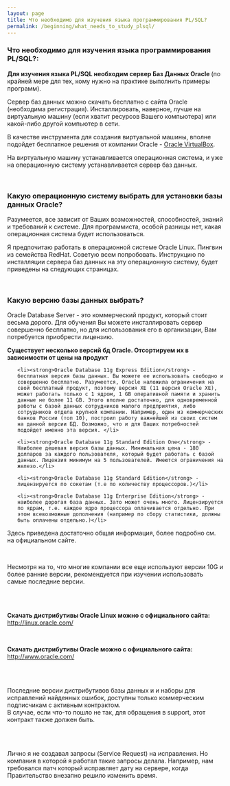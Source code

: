 ```yaml
---
layout: page
title: Что необходимо для изучения языка программирования PL/SQL?
permalink: /beginning/what_needs_to_study_plsql/
---
```



### Что необходимо для изучения языка программирования PL/SQL?:


<strong>Для изучения языка PL/SQL необходим сервер Баз Данных Oracle </strong>
 (по крайней мере для тех, кому нужно на практике  выполнить примеры программ).


Сервер баз данных можно скачать бесплатно с сайта Oracle (необходима регистрация). Инсталлировать, наверное, лучше на виртуальную машину (если хватит ресурсов Вашего компьютера) или какой-либо другой компьютер в сети.


В качестве инструмента для создания виртуальной машины, вполне подойдет бесплатное решения от компании Oracle - <a href="http://www.virtualbox.org/wiki/Downloads">Oracle VirtualBox</a>.


На виртуальную машину устанавливается операционная система, и уже на операционную систему устанавливается сервер баз данных.


<br/>

### Какую операционную систему выбрать для установки базы данных Oracle?

Разумеется, все зависит от Ваших возможностей, способностей, знаний и требований к системе. Для программиста, особой разницы нет, какая операционная система будет использоваться.

Я предпочитаю работать в операционной системе Oracle Linux. Пингвин из семейства RedHat. Советую всем попробовать.
Инструкцию по инсталляции сервера баз данных на эту операционную систему, будет приведены на следующих страницах.


<br/>

### Какую версию базы данных выбрать?

<p>Oracle Database Server - это коммерческий продукт, который стоит весьма дорого. Для обучения Вы можете инсталлировать сервер совершенно бесплатно, но для использования его в организации, Вам потребуется приобрести лицензию.


<strong>Существует несколько версий бд Oracle.
Отсортируем их в зависимости от цены на продукт</strong>


<ul>

    <li><strong>Oracle Database 11g Express Edition</strong> -  бесплатная версия базы данных. Вы можете ее использовать свободно и совершенно бесплатно. Разумеется, Oracle наложила ограничения на свой бесплатный продукт, поэтому версия XE (11 версия Oracle XE), может работать только с 1 ядром, 1 GB оперативной памяти и хранить данные не более 11 GB. Этого вполне достаточно, для одновременной работы с базой данных сотрудников малого предприятия, либо сотрудников отдела крупной компании. Например, один из коммерческих банков России (топ 10), построил работу важнейшей из своих систем на данной версии БД. Возможно, что и для Ваших потребностей подойдет именно эта версия. </li>

    <li><strong>Oracle Database 11g Standard Edition One</strong> - Наиболее дешевая версия базы данных. Минимальная цена - 180 долларов за каждого пользователя, который будет работать с базой данных. Лицензия минимум на 5 пользователей. Имеются ограничения на железо.</li>

    <li><strong>Oracle Database 11g Standard Edition</strong> - лицензируется по сокетам (т.е по количеству процессоров.)</li>

    <li><strong>Oracle Database 11g Enterprise Edition</strong> - наиболее дорогая база данных. Зато может очень много. Лицензируется по ядрам, т.е. каждое ядро процессора оплачивается отдельно. При этом всевозможные дополнения (например по сбору статистики, должны быть оплачены отдельно.)</li>

</ul>


Здесь приведена достаточно общая информация, более подробно см. на официальном сайте.

<br/>

Несмотря на то, что многие компании все еще используют версии 10G и более ранние версии, рекомендуется при изучении использовать самые последние версии.



<br/><br/>

<strong>Скачать дистрибутивы Oracle Linux можно с официального сайта:</strong><br/>
http://linux.oracle.com/


<br/>

<strong>Скачать дистрибутивы Oracle можно с официального сайта:</strong><br/>
http://www.oracle.com/

<br/><br/>

Последние версии дистрибутивов базы данных и и наборы для исправлений найденных ошибок, доступны только коммерческим подписчикам с активным контрактом.<br />
В случае, если что-то пошло не так, для обращения в support, этот контракт также должен быть.

<br/><br/>

Лично я не создавал запросы (Service Request) на исправления. Но компания в которой я работал такие запросы делала. Например, нам требовался патч который исправляет дату на сервере, когда Правительство внезапно решило изменить время.
